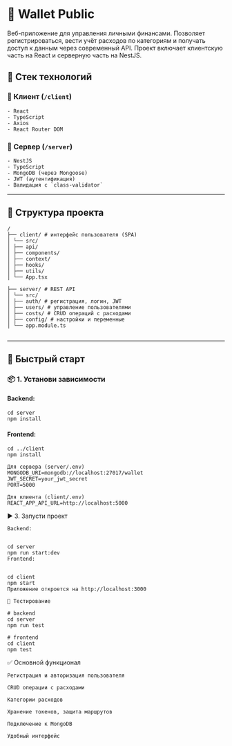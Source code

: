 # 💸 Wallet Public

Веб-приложение для управления личными финансами. Позволяет регистрироваться, вести учёт расходов по категориям и получать доступ к данным через современный API. Проект включает клиентскую часть на React и серверную часть на NestJS.

## 🧱 Стек технологий

### 🔹 Клиент (`/client`)

```
- React
- TypeScript
- Axios
- React Router DOM
```

### 🔹 Сервер (`/server`)

```
- NestJS
- TypeScript
- MongoDB (через Mongoose)
- JWT (аутентификация)
- Валидация с `class-validator`
```

---

## 📁 Структура проекта

```
/
├── client/ # интерфейс пользователя (SPA)
│ └── src/
│ ├── api/
│ ├── components/
│ ├── context/
│ ├── hooks/
│ ├── utils/
│ └── App.tsx

├── server/ # REST API
│ └── src/
│ ├── auth/ # регистрация, логин, JWT
│ ├── users/ # управление пользователями
│ ├── costs/ # CRUD операций с расходами
│ ├── config/ # настройки и переменные
│ └── app.module.ts


```

---

## 🚀 Быстрый старт

### 📦 1. Установи зависимости

#### Backend:

```
cd server
npm install
```

#### Frontend:

```
cd ../client
npm install

Для сервера (server/.env)
MONGODB_URI=mongodb://localhost:27017/wallet
JWT_SECRET=your_jwt_secret
PORT=5000

Для клиента (client/.env)
REACT_APP_API_URL=http://localhost:5000
```

▶️ 3. Запусти проект

```
Backend:


cd server
npm run start:dev
Frontend:


cd client
npm start
Приложение откроется на http://localhost:3000

🧪 Тестирование

# backend
cd server
npm run test

# frontend
cd client
npm test
```

✅ Основной функционал

```
Регистрация и авторизация пользователя

CRUD операции с расходами

Категории расходов

Хранение токенов, защита маршрутов

Подключение к MongoDB

Удобный интерфейс
```
